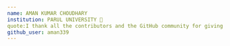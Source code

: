 ```yaml
---
name: AMAN KUMAR CHOUDHARY 
institution: PARUL UNIVERSITY 🚩 
quote:I thank all the contributors and the GitHub community for giving Github graduation degree2021.
github_user: aman339
---
```

